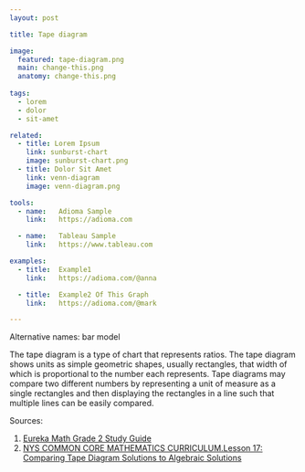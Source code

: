 ```yaml
---
layout: post

title: Tape diagram

image:
  featured: tape-diagram.png
  main: change-this.png
  anatomy: change-this.png
  
tags:
  - lorem
  - dolor
  - sit-amet

related:
  - title: Lorem Ipsum
    link: sunburst-chart
    image: sunburst-chart.png
  - title: Dolor Sit Amet
    link: venn-diagram
    image: venn-diagram.png

tools:
  - name:   Adioma Sample
    link:   https://adioma.com

  - name:   Tableau Sample
    link:   https://www.tableau.com

examples:
  - title:  Example1
    link:   https://adioma.com/@anna

  - title:  Example2 Of This Graph
    link:   https://adioma.com/@mark

---
```

Alternative names: bar model

The tape diagram is a type of chart that represents ratios. The tape diagram shows units as simple geometric shapes, usually rectangles, that width of which is proportional to the number each represents. Tape diagrams may compare two different numbers by representing a unit of measure as a single rectangles and then displaying the rectangles in a line such that multiple lines can be easily compared.


Sources:

1. [Eureka Math Grade 2 Study Guide](https://books.google.com/books?id=r5IvCgAAQBAJ&pg=PA128&redir_esc=y#v=onepage&q&f=false)
2. [NYS COMMON CORE MATHEMATICS CURRICULUM.Lesson 17: Comparing Tape Diagram Solutions to Algebraic Solutions ](file:///Users/annavital/Downloads/math-g7-m2-topic-c-lesson-17-teacher.pdf)